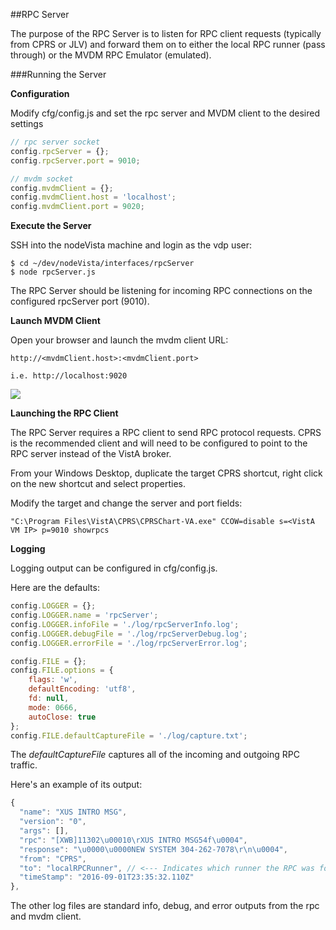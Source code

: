 ##RPC Server 

The purpose of the RPC Server is to listen for RPC client requests (typically from CPRS or JLV) and forward them on to either the local RPC runner (pass through) or the MVDM RPC Emulator (emulated).


###Running the Server

**Configuration**

Modify cfg/config.js and set the rpc server and MVDM client to the desired settings

```javascript
// rpc server socket
config.rpcServer = {};
config.rpcServer.port = 9010;

// mvdm socket
config.mvdmClient = {};
config.mvdmClient.host = 'localhost';
config.mvdmClient.port = 9020;
```

**Execute the Server**

SSH into the nodeVista machine and login as the vdp user:

```
$ cd ~/dev/nodeVista/interfaces/rpcServer
$ node rpcServer.js
```
The RPC Server should be listening for incoming RPC connections on the configured rpcServer port (9010). 

**Launch MVDM Client**

Open your browser and launch the mvdm client URL: 
```
http://<mvdmClient.host>:<mvdmClient.port>

i.e. http://localhost:9020
```

![](https://github.com/vistadataproject/nodeVISTA/blob/master/interfaces/rpcServer/screenshots/mvdmEvents.jpg)

**Launching the RPC Client**

The RPC Server requires a RPC client to send RPC protocol requests. CPRS is the recommended client and will need to be configured to point to the RPC server instead of the VistA broker.

From your Windows Desktop, duplicate the target CPRS shortcut, right click on the new shortcut and select properties. 

Modify the target and change the server and port fields:

```
"C:\Program Files\VistA\CPRS\CPRSChart-VA.exe" CCOW=disable s=<VistA VM IP> p=9010 showrpcs
```

**Logging**

Logging output can be configured in cfg/config.js. 

Here are the defaults:

``` javascript
config.LOGGER = {};
config.LOGGER.name = 'rpcServer';
config.LOGGER.infoFile = './log/rpcServerInfo.log';
config.LOGGER.debugFile = './log/rpcServerDebug.log';
config.LOGGER.errorFile = './log/rpcServerError.log';

config.FILE = {};
config.FILE.options = {
    flags: 'w',
    defaultEncoding: 'utf8',
    fd: null,
    mode: 0666,
    autoClose: true
};
config.FILE.defaultCaptureFile = './log/capture.txt';
```
The *defaultCaptureFile* captures all of the incoming and outgoing RPC traffic. 

Here's an example of its output:

```javascript
{
  "name": "XUS INTRO MSG",
  "version": "0",
  "args": [],
  "rpc": "[XWB]11302\u00010\rXUS INTRO MSG54f\u0004",
  "response": "\u0000\u0000NEW SYSTEM 304-262-7078\r\n\u0004",
  "from": "CPRS",
  "to": "localRPCRunner", // <--- Indicates which runner the RPC was forwarded to (localRPCRunner, rpcE, hardcode) 
  "timeStamp": "2016-09-01T23:35:32.110Z"
},
```
The other log files are standard info, debug, and error outputs from the rpc and mvdm client.
